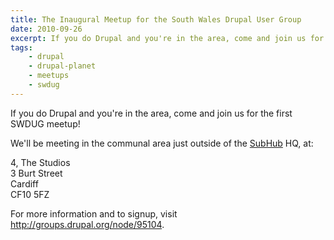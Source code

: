```yaml
---
title: The Inaugural Meetup for the South Wales Drupal User Group
date: 2010-09-26
excerpt: If you do Drupal and you're in the area, come and join us for the first SWDUG meetup!
tags:
    - drupal
    - drupal-planet
    - meetups
    - swdug
---
```


If you do Drupal and you're in the area, come and join us for the first SWDUG
meetup!

We'll be meeting in the communal area just outside of the
[SubHub](http://www.subhub.com) HQ, at:

4, The Studios<br> 3 Burt Street<br> Cardiff<br> CF10 5FZ

For more information and to signup, visit <http://groups.drupal.org/node/95104>.
